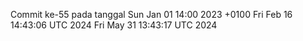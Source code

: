 Commit ke-55 pada tanggal Sun Jan 01 14:00 2023 +0100
Fri Feb 16 14:43:06 UTC 2024
Fri May 31 13:43:17 UTC 2024

